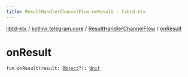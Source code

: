 ```yaml
---
title: ResultHandlerChannelFlow.onResult - libtd-ktx
---
```


[libtd-ktx](../../index.html) / [kotlinx.telegram.core](../index.html) / [ResultHandlerChannelFlow](index.html) / [onResult](./on-result.html)

# onResult

`fun onResult(result: `[`Object`](https://tdlibx.github.io/td/docs/org/drinkless/td/libcore/telegram/TdApi.Object.html)`?): `[`Unit`](https://kotlinlang.org/api/latest/jvm/stdlib/kotlin/-unit/index.html)